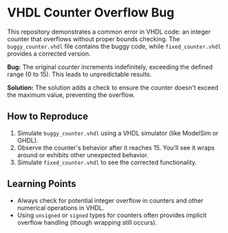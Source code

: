 # VHDL Counter Overflow Bug

This repository demonstrates a common error in VHDL code: an integer counter that overflows without proper bounds checking.  The `buggy_counter.vhdl` file contains the buggy code, while `fixed_counter.vhdl` provides a corrected version.

**Bug:** The original counter increments indefinitely, exceeding the defined range (0 to 15). This leads to unpredictable results.

**Solution:** The solution adds a check to ensure the counter doesn't exceed the maximum value, preventing the overflow.

## How to Reproduce

1.  Simulate `buggy_counter.vhdl` using a VHDL simulator (like ModelSim or GHDL).
2.  Observe the counter's behavior after it reaches 15. You'll see it wraps around or exhibits other unexpected behavior.
3.  Simulate `fixed_counter.vhdl` to see the corrected functionality.

## Learning Points

- Always check for potential integer overflow in counters and other numerical operations in VHDL.
- Using `unsigned` or `signed` types for counters often provides implicit overflow handling (though wrapping still occurs).